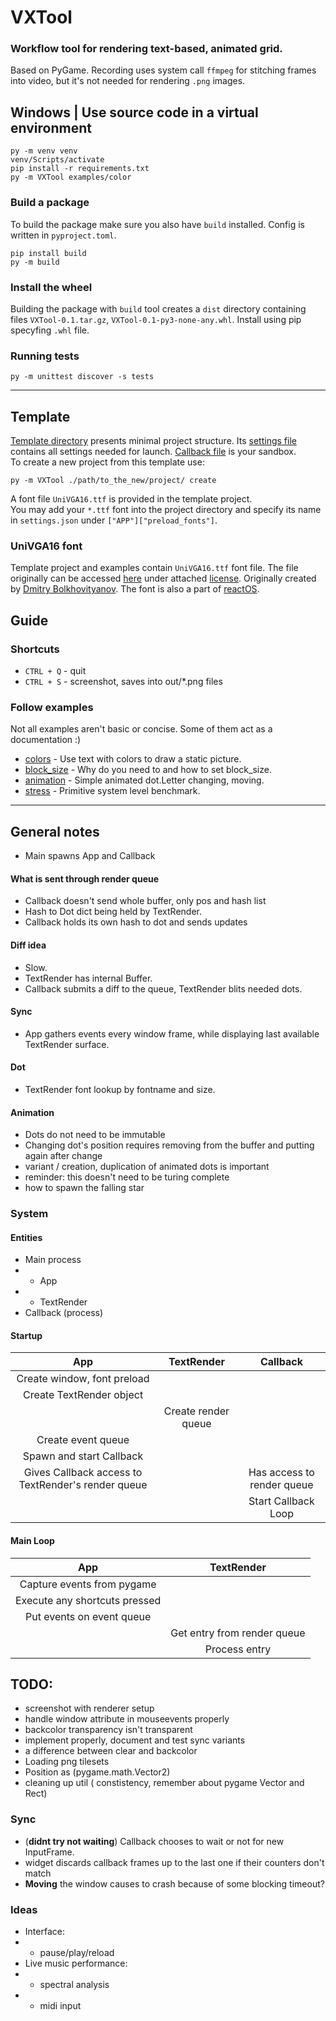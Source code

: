 # VXTool
### Workflow tool for rendering text-based, animated grid.

Based on PyGame. Recording uses system call `ffmpeg` for stitching frames into video, but it's not needed for rendering `.png` images.

## Windows | Use source code in a virtual environment 
```
py -m venv venv
venv/Scripts/activate
pip install -r requirements.txt
py -m VXTool examples/color
```
### Build a package
To build the package make sure you also have `build` installed. Config is written in `pyproject.toml`.
```
pip install build
py -m build
```
### Install the wheel
Building the package with `build` tool creates a `dist` directory containing files `VXTool-0.1.tar.gz`, `VXTool-0.1-py3-none-any.whl`. Install using pip specyfing `.whl` file. 


### Running tests
```
py -m unittest discover -s tests
```
___

## Template
[Template directory](VXTool_template) presents minimal project structure. Its [settings file](VXTool_template/settings.json) contains all settings needed for launch. [Callback file](VXTool_template/callback.py) is your sandbox.\
To create a new project from this template use:
```
py -m VXTool ./path/to_the_new/project/ create
```
A font file `UniVGA16.ttf` is provided in the template project. \
You may add your `*.ttf` font into the project directory and specify its name in `settings.json` under `["APP"]["preload_fonts"]`.

### UniVGA16 font 
Template project and examples contain `UniVGA16.ttf` font file. The file originally can be accessed [here](https://github.com/mirror/reactos/blob/c6d2b35ffc91e09f50dfb214ea58237509329d6b/reactos/media/fonts/UniVGA16.ttf) under attached [license](https://github.com/mirror/reactos/tree/master/reactos/media/fonts/doc/UniVGA). Originally created by [Dmitry Bolkhovityanov](https://www.inp.nsk.su/~bolkhov/files/fonts/univga/). The font is also a part of [reactOS](https://reactos.org/). 

## Guide
### Shortcuts
- `CTRL + Q` - quit
- `CTRL + S` - screenshot, saves into out/*.png files
### Follow examples
Not all examples aren't basic or concise. Some of them act as a documentation :)
- [colors](examples/color/callback.py) - Use text with colors to draw a static picture.
- [block_size](examples/block_size/callback.py) - Why do you need to and how to set block_size.
- [animation](examples/animation/callback.py) - Simple animated dot.Letter changing, moving.
- [stress](examples/stress/callback.py) - Primitive system level benchmark.
___

## General notes
- Main spawns App and Callback
#### What is sent through render queue
- Callback doesn't send whole buffer, only pos and hash list 
- Hash to Dot dict being held by TextRender.
- Callback holds its own hash to dot and sends updates
#### Diff idea
- Slow.
- TextRender has internal Buffer. 
- Callback submits a diff to the queue, TextRender blits needed dots.
#### Sync
- App gathers events every window frame, while displaying last available TextRender surface.

#### Dot
- TextRender font lookup by fontname and size.

#### Animation
- Dots do not need to be immutable
- Changing dot's position requires removing from the buffer and putting again after change
- variant / creation, duplication of animated dots is important
- reminder: this doesn't need to be turing complete
- how to spawn the falling star

### System
#### Entities
- Main process
- - App
- - TextRender
- Callback (process)
#### Startup
|App|TextRender|Callback|
|:-:|:-:|:-:|
|Create window, font preload|||
|Create TextRender object|||
||Create render queue||
|Create event queue|||
|Spawn and start Callback|||
|Gives Callback access to TextRender's render queue||Has access to render queue|
|||Start Callback Loop|
#### Main Loop
|App|TextRender|
|:-:|:-:|
|Capture events from pygame||
|Execute any shortcuts pressed||
|Put events on event queue||
||Get entry from render queue|
||Process entry|

## TODO:
- screenshot with renderer setup
- handle window attribute in mouseevents properly
- backcolor transparency isn't transparent
- implement properly, document and test sync variants
- a difference between clear and backcolor
- Loading png tilesets
- Position as (pygame.math.Vector2)
- cleaning up util ( constistency, remember about pygame Vector and Rect)
### Sync
- (__didnt try not waiting__) Callback chooses to wait or not for new InputFrame.
- widget discards callback frames up to the last one if their counters don't match 
- __Moving__ the window causes to crash because of some blocking timeout?

### Ideas
- Interface:
- - pause/play/reload
- Live music performance:
- - spectral analysis
- - midi input 